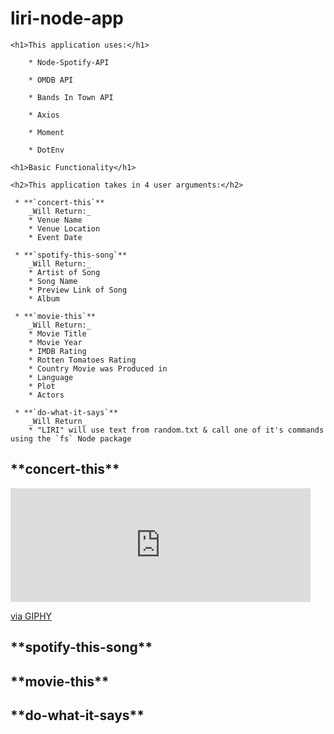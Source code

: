 # liri-node-app

    <h1>This application uses:</h1>

        * Node-Spotify-API

        * OMDB API

        * Bands In Town API

        * Axios 

        * Moment 

        * DotEnv

    <h1>Basic Functionality</h1>

    <h2>This application takes in 4 user arguments:</h2>

     * **`concert-this`**
        _Will Return:_
        * Venue Name
        * Venue Location
        * Event Date

     * **`spotify-this-song`**
        _Will Return:_
        * Artist of Song
        * Song Name
        * Preview Link of Song
        * Album 

     * **`movie-this`**
        _Will Return:_
        * Movie Title
        * Movie Year
        * IMDB Rating
        * Rotten Tomatoes Rating
        * Country Movie was Produced in
        * Language
        * Plot
        * Actors

     * **`do-what-it-says`**
        _Will Return_
        * "LIRI" will use text from random.txt & call one of it's commands using the `fs` Node package

<h2>**concert-this**</h2>


<iframe src="https://giphy.com/embed/C9ZFUMBF2VayIcabVn" width="480" height="182" frameBorder="0" class="giphy-embed" allowFullScreen></iframe><p><a href="https://giphy.com/gifs/C9ZFUMBF2VayIcabVn">via GIPHY</a></p>


<h2>**spotify-this-song**</h2>

<h2>**movie-this**</h2>

<h2>**do-what-it-says**</h2>

